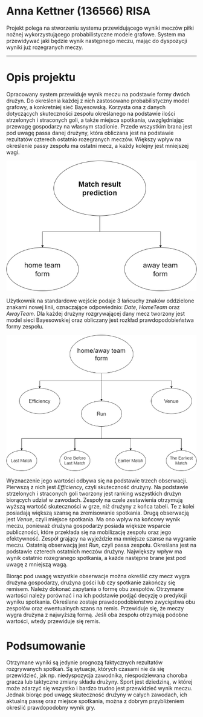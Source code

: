 # Anna Kettner (136566) RISA

Projekt polega na stworzeniu systemu przewidującego wyniki meczów piłki nożnej wykorzystującego probabilistyczne modele grafowe. System ma przewidywać jaki będzie wynik następnego meczu, mając do dyspozycji wyniki już rozegranych meczy.

---

# Opis projektu

Opracowany system przewiduje wynik meczu na podstawie formy dwóch drużyn. Do określenia każdej z nich zastosowano probabilistyczny model grafowy, a konkretniej sieć Bayesowską. Korzysta ona z danych dotyczących skuteczności zespołu określanego na podstawie ilości strzelonych i straconych goli, a także miejsca spotkania, uwzględniając przewagę gospodarzy na własnym stadionie. Przede wszystkim brana jest pod uwagę passa danej drużyny, która obliczana jest na podstawie rezultatów czterech ostatnio rozegranych meczów. Większy wpływ na określenie passy zespołu ma ostatni mecz, a każdy kolejny jest mniejszej wagi.

![Graph1](football\siwr.png)

Użytkownik na standardowe wejście podaje 3 łańcuchy znaków oddzielone znakami nowej linii, oznaczające odpowiednio: *Date*, *HomeTeam* oraz *AwayTeam*. Dla każdej drużyny rozgrywającej dany mecz tworzony jest model sieci Bayesowskiej oraz obliczany jest rozkład prawdopodobieństwa formy zespołu.

![Graph2](football/siwr_net.png)

Wyznaczenie jego wartości odbywa się na podstawie trzech obserwacji. Pierwszą z nich jest *Efficiency*, czyli skuteczność drużyny. Na podstawie strzelonych i straconych goli tworzony jest ranking wszystkich drużyn biorących udział w zawodach. Zespoły na czele zestawienia otrzymują wyższą wartość skuteczności w grze, niż drużyny z końca tabeli. Te z kolei posiadają większą szansę na zremisowanie spotkania. Drugą obserwacją jest *Venue*, czyli miejsce spotkania. Ma ono wpływ na końcowy wynik meczu, ponieważ drużyna gospodarzy posiada większe wsparcie publiczności, które przekłada się na mobilizację zespołu oraz jego efektywność. Zespół grający na wyjeździe ma mniejsze szanse na wygranie meczu. Ostatnią obserwacją jest *Run*, czyli passa zespołu. Określana jest na podstawie czterech ostatnich meczów drużyny. Największy wpływ ma wynik ostatnio rozegranego spotkania, a każde następne brane jest pod uwagę z mniejszą wagą. 

Biorąc pod uwagę wszystkie obserwacje można określić czy mecz wygra drużyna gospodarzy, drużyna gości lub czy spotkanie zakończy się remisem. Należy dokonać zapytania o formę obu zespołów. Otrzymane wartości należy porównać i na ich podstawie podjąć decyzję o predykcji wyniku spotkania. Określane zostaje prawdopodobieństwo zwycięstwa obu zespołów oraz ewentualnych szans na remis. Przewiduje się, że meczy wygra drużyna z najwyższą formą. Jeśli oba zespołu otrzymają podobne wartości, wtedy przewiduje się remis.


# Podsumowanie

Otrzymane wyniki są jedynie prognozą faktycznych rezultatów rozgrywanych spotkań. Są sytuacje, których czasami nie da się przewidzieć, jak np. niedyspozycja zawodnika, niespodziewana choroba gracza lub taktyczne zmiany składu drużyny. Sport jest dziedziną, w której może zdarzyć się wszystko i bardzo trudno jest przewidzieć wynik meczu. Jednak biorąc pod uwagę skuteczność drużyny w całych zawodach, ich aktualną passę oraz miejsce spotkania, można z dobrym przybliżeniem określić prawdopodobny wynik gry.
